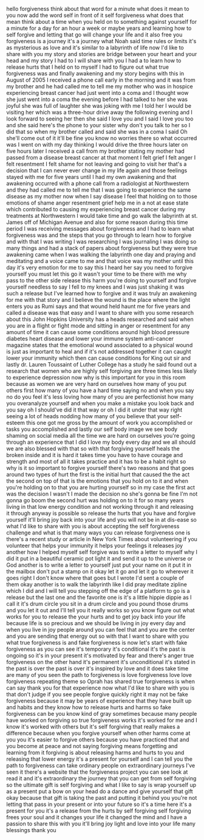
hello forgiveness think about that word
for a minute what does it mean to you
now
add the word self in front of it self
forgiveness what does that mean
think about a time when you held on to
something against yourself for a minute
for a day for an hour a week or maybe
years and learning how to self forgive
and letting that go will change your
life and it also free you forgiveness is
a journey it&#39;s a journey what Noah said
time rules or limits it&#39;s as mysterious
as love and it&#39;s similar to a labyrinth
of life now I&#39;d like to share with you
my story and stories are bridge between
your heart and your head and my story I
had to I will share with you I had a to
learn how to release hurts that I held
on to myself I had to figure out what
true forgiveness was and finally
awakening and my story begins with this
in August of 2005 I received a phone
call early in the morning and it was
from my brother and he had called me to
tell me my mother who was in hospice
experiencing breast cancer had just went
into a coma and I thought wow she just
went into a coma the evening before I
had talked to her she was joyful she was
full of laughter she was joking with me
I told her I would be visiting her which
was a three-hour drive away the
following evening
and I look forward to seeing her then
she said I love you and I said I love
you too
and she said here&#39;s the phone to your
sister why don&#39;t you talk to her so I
did that so when my brother called and
said she was in a coma I said Oh she&#39;ll
come out of it it&#39;ll be fine you know no
worries there
so what occurred was I went on with my
day thinking I would drive the three
hours later on five hours later I
received a call from my brother stating
my mother had passed from a disease
breast cancer at that moment I felt
grief I felt anger I felt resentment I
felt shame for not leaving and going to
visit her that&#39;s a decision that I can
never ever change in my life again and
those feelings stayed with me for five
years until I had my own awakening and
that awakening occurred with a phone
call from a radiologist at Northwestern
and they had called me to tell me that I
was going to experience the same disease
as my mother
now when I say disease I feel that
holding on to those emotions of shame
anger resentment grief help me in a not
at ease state which contributed to
causing my experiencing breast cancer
during my treatments at Northwestern I
would take time and go walk the
labyrinth at st. James off of Michigan
Avenue and also for some reason during
this time
period I was receiving messages about
forgiveness
and I had to learn what forgiveness was
and the steps that you go through to
learn how to forgive and with that I was
writing I was researching I was
journaling I was doing so many things
and had a stack of papers about
forgiveness but they were true awakening
came when I was walking the labyrinth
one day and praying and meditating and a
voice came to me and that voice was my
mother until this day it&#39;s very emotion
for me to say this
I heard her say you need to forgive
yourself
you must let this go it wasn&#39;t your time
to be there with me why pass to the
other side release this harm you&#39;re
doing to yourself and forgive yourself
needless to say I fell to my knees and I
was just shaking it was such a release
but I&#39;ve learned how to forgive and it
was truly an awakening for me with that
story and I believe the wound is the
place where the light enters you as Rumi
says and that wound held haunt me for
five years and called a disease was that
easy and I want to share with you some
research about this John Hopkins
University has a heads researched and
said when you are in a flight or fight
mode and sitting in anger or resentment
for any amount of time it can cause some
conditions around high blood pressure
diabetes heart disease and lower your
immune system anti-cancer magazine
states that the emotional wound
associated to a physical wound is just
as important to heal
and if it&#39;s not addressed together it
can caught lower your immunity which
then can cause conditions for King out
sir
and lastly dr. Lauren Toussaint of
Luther College has a study he said found
out a research that women who are highly
self forgiving are three times less
likely to experience depression now why
is this important for you in this room
because as women we are very hard on
ourselves how many of you put others
first how many of you have a hard time
saying no and when you say no do you
feel it&#39;s less loving how many of you
are perfectionist how many you
overanalyze yourself and when you make a
mistake you look back and you say oh I
should&#39;ve did it that way or oh I did it
under that way right seeing a lot of
heads nodding how many of you believe
that your self-esteem this one got me
gross by the amount of work you
accomplished or tasks you accomplished
and lastly our self body image we see
body shaming on social media all the
time we are hard on ourselves you&#39;re
going through an experience that I did I
love my body every day and we all should
we are also blessed with that
so with that forgiving yourself heals
the broken inside and it is hard it
takes time you have to have courage and
strength and most of all it takes
practice and it has to be a habit right
so why is it so important to forgive
yourself there&#39;s two reasons and that
goes around two types of hurt the first
is the initial hurt that caused the the
act the second on top of that is the
emotions that you hold on to it and when
you&#39;re holding on to that you are
hurting yourself so in my case the first
act was the decision I wasn&#39;t I made the
decision no she&#39;s gonna be fine I&#39;m not
gonna go boom the second hurt was
holding on to it for so many years
living in that low energy condition and
not working through it and releasing it
through anyway is possible so release
the hurts that you have and forgive
yourself it&#39;ll bring joy back into your
life and you will not be in at dis-ease
so what I&#39;d like to share with you is
about accepting the self forgiveness
challenge and what is that many ways you
can release forgiveness one is there&#39;s a
recent study or article in New York
Times about volunteering if you
volunteer that helps your immunity it
helps your feelings it releases joy
another how I helped myself self forgive
was to write a letter to myself why I
did it put in a beautiful ceramic pot
light it and send it up to the universe
or God
another is to write a letter to yourself
just put your name on it put it in the
mailbox don&#39;t put a stamp on it okay let
it go and let it go to wherever it goes
right I don&#39;t know where that goes but I
wrote I&#39;d sent a couple of them okay
another is to walk the labyrinth like I
did pray meditate zipline which I did
and I will tell you stepping off the
edge of a platform to go is a release
but the last one and the favorite one is
it&#39;s a little hippie dippie as I call it
it&#39;s drum circle you sit in a drum
circle and you pound those drums and you
let it out and I&#39;ll tell you it really
works so you know figure out what works
for you to release the your hurts and to
get joy back into your life because life
is so precious and we should be living
in joy every day and when you live in
joy people around you can feel that and
you are the center and you are sending
that energy out so with that I want to
share with you what true forgiveness is
and fake forgiveness is now let&#39;s start
with fake forgiveness as you can see
it&#39;s temporary it&#39;s conditional it&#39;s the
past is ongoing so it&#39;s in your present
it&#39;s motivated by fear and there&#39;s anger
true forgiveness on the other hand it&#39;s
permanent it&#39;s unconditional it&#39;s stated
in the past is over the past is over
it&#39;s inspired by love and it does take
time are many of you seen the path to
forgiveness is love forgiveness love
love forgiveness repeating theme so
Oprah has shared true forgiveness is
when
can say thank you for that experience
now what I&#39;d like to share with you is
that don&#39;t judge if you see people
forgive quickly right it may not be fake
forgiveness because it may be years of
experience that they have built up and
habits and they know how to release
hurts and harms so fake forgiveness can
be you know kind of gray sometimes
because many people have worked on
forgiving so true forgiveness works it&#39;s
worked for me and I know it&#39;s worked
with others but it&#39;s self forgiving that
really makes a difference because when
you forgive yourself when other harms
come at you you it&#39;s easier to forgive
others because you have practiced that
and you become at peace and not saying
forgiving means forgetting and learning
from it forgiving is about releasing
harms and hurts to you and releasing
that lower energy it&#39;s a present for
yourself and I can tell you the path to
forgiveness can take ordinary people on
extraordinary journeys I&#39;ve seen it
there&#39;s a website that the forgiveness
project you can see look at read it and
it&#39;s extraordinary the journey that you
can get from self forgiving so the
ultimate gift is self forgiving and what
I like to say is wrap yourself up as a
present put a bow on your head
do a dance and give yourself that gift
okay because that gift is taking the
past and putting it behind you you&#39;re
not letting that pass
in your present or into your future so
it&#39;s a time here it&#39;s a present for you
it&#39;s a release from the hurts by self
forgiving self forgiving frees your soul
and it changes your life it changed the
mind and I have a passion to share this
with you it&#39;ll bring joy light and love
into your life many blessings thank you
